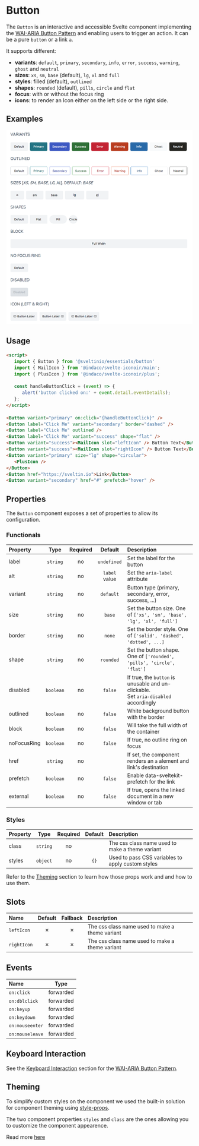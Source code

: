 # Button

The `Button` is an interactive and accessible Svelte component implementing the [WAI-ARIA Button Pattern] and enabling users to trigger an action. It can be a pure `button` or a link `a`.

It supports different:

- **variants**: `default`, `primary`, `secondary`, `info`, `error`, `success`, `warning`, `ghost` and `neutral`
- **sizes**: `xs`, `sm`, `base` (default), `lg`, `xl` and `full`
- **styles**: filled (default), `outlined`
- **shapes**: `rounded` (default), `pills`, `circle` and `flat`
- **focus**: with or without the focus ring
- **icons**: to render an Icon either on the left side or the right side.

## Examples

<img src="./assets/images/showcase.png" alt="Button - Showcase" />

## Usage

```html
<script>
   import { Button } from '@sveltinio/essentials/button'
   import { MailIcon } from '@indaco/svelte-iconoir/main';
   import { PlusIcon } from '@indaco/svelte-iconoir/plus';

   const handleButtonClick = (event) => {
      alert('button clicked on:' + event.detail.eventDetails);
   };
</script>

<Button variant="primary" on:click="{handleButtonClick}" />
<Button label="Click Me" variant="secondary" border="dashed" />
<Button label="Click Me" outlined />
<Button label="Click Me" variant="success" shape="flat" />
<Button variant="success"><MailIcon slot="leftIcon" /> Button Text</Button>
<Button variant="success"><MailIcon slot="rightIcon" /> Button Text</Button>
<Button variant="primary" size="lg" shape="circular">
   <PlusIcon />
</Button>
<Button href="https://sveltin.io">Link</Button>
<Button variant="secondary" href="#" prefetch="hover" />
```

## Properties

The `Button` component exposes a set of properties to allow its configuration.

### Functionals

| Property      |  Type     | Required | Default       | Description                                                                              |
| :------------ | :-------: | :------: | :-----------: | :--------------------------------------------------------------------------------------- |
| label         | `string`  |    no    | `undefined`   | Set the label for the button                                                             |
| alt           | `string`  |    no    | `label` value | Set the `aria-label` attribute                                                           |
| variant       | `string`  |    no    | `default`     | Button type (primary, secondary, error, success, ...)                                    |
| size          | `string`  |    no    | `base`        | Set the button size. One of `['xs', 'sm', 'base', 'lg', 'xl', 'full']`                   |
| border        | `string`  |    no    | `none`        | Set the border style. One of `['solid', 'dashed', 'dotted', ...]`                        |
| shape         | `string`  |    no    | `rounded`     | Set the button shape. One of `['rounded', 'pills', 'circle', 'flat']`                    |
| disabled      | `boolean` |    no    | `false`       | If true, the `button` is unusable and un-clickable. <br/>Set `aria-disabled` accordingly |
| outlined      | `boolean` |    no    | `false`       | White background button with the border                                                  |
| block         | `boolean` |    no    | `false`       | Will take the full width of the container                                                |
| noFocusRing   | `boolean` |    no    | `false`       | If true, no outline ring on focus                                                        |
| href          | `string`  |    no    |               | If set, the component renders an `a` alement and link's destination                      |
| prefetch      | `boolean` |    no    | `false`       | Enable data-sveltekit-prefetch for the link                                              |
| external      | `boolean` |    no    | `false`       | If true, opens the linked document in a new window or tab                                |

### Styles

| Property |  Type     | Required | Default | Description                                       |
| :------- | :-------: | :------: | :-----: | :------------------------------------------------ |
| class    | `string`  |    no    |         | The css class name used to make a theme variant   |
| styles   | `object`  |    no    |  `{}`   | Used to pass CSS variables to apply custom styles |

Refer to the [Theming](#theming) section to learn how those props work and and how to use them.

## Slots

| Name        | Default | Fallback | Description                                       |
| :---------- | :-----: | :------: | :------------------------------------------------ |
| `leftIcon`  | ✗       |    ✗     | The css class name used to make a theme variant   |
| `rightIcon` | ✗       |    ✗     | The css class name used to make a theme variant   |

## Events

| Name            |  Type     |
| :-------------- | :-------: |
| `on:click`      | forwarded |
| `on:dblclick`   | forwarded |
| `on:keyup`      | forwarded |
| `on:keydown`    | forwarded |
| `on:mouseenter` | forwarded |
| `on:mouseleave` | forwarded |

## Keyboard Interaction

See the [Keyboard Interaction] section for the [WAI-ARIA Button Pattern].

## Theming

To simplify custom styles on the component we used the built-in solution for component theming using [style-props].

The two component properties `styles` and `class` are the ones allowing you to customize the component appearence.

Read more [here](./THEMING.md)

<!-- Resources -->
[WAI-ARIA Button Pattern]: https://www.w3.org/WAI/ARIA/apg/patterns/button/
[Keyboard Interaction]: https://www.w3.org/WAI/ARIA/apg/patterns/button/#keyboardinteraction
[style-props]: https://svelte.dev/docs#template-syntax-component-directives---style-props
